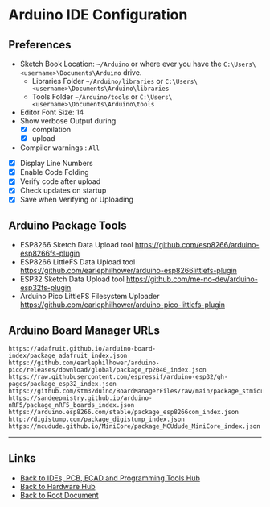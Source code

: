 # Arduino IDE Configuration

## Preferences

- Sketch Book Location: `~/Arduino` or where ever you have the `C:\Users\<username>\Documents\Arduino` drive.
  - Libraries Folder `~/Arduino/libraries` or `C:\Users\<username>\Documents\Arduino\libraries`
  - Tools Folder `~/Arduino/tools` or `C:\Users\<username>\Documents\Arduino\tools`
- Editor Font Size: 14
- Show verbose Output during
    - [X] compilation
    - [X] upload
- Compiler warnings : `All`
- [X] Display Line Numbers
- [X] Enable Code Folding
- [X] Verify code after upload
- [X] Check updates on startup
- [X] Save when Verifying or Uploading

## Arduino Package Tools

- ESP8266 Sketch Data Upload tool <https://github.com/esp8266/arduino-esp8266fs-plugin>
- ESP8266 LittleFS Data Upload tool <https://github.com/earlephilhower/arduino-esp8266littlefs-plugin>
- ESP32 Sketch Data Upload tool <https://github.com/me-no-dev/arduino-esp32fs-plugin>
- Arduino Pico LittleFS Filesystem Uploader <https://github.com/earlephilhower/arduino-pico-littlefs-plugin>

## Arduino Board Manager URLs

```config linenums="1"
https://adafruit.github.io/arduino-board-index/package_adafruit_index.json
https://github.com/earlephilhower/arduino-pico/releases/download/global/package_rp2040_index.json
https://raw.githubusercontent.com/espressif/arduino-esp32/gh-pages/package_esp32_index.json
https://github.com/stm32duino/BoardManagerFiles/raw/main/package_stmicroelectronics_index.json
https://sandeepmistry.github.io/arduino-nRF5/package_nRF5_boards_index.json
https://arduino.esp8266.com/stable/package_esp8266com_index.json
http://digistump.com/package_digistump_index.json
https://mcudude.github.io/MiniCore/package_MCUdude_MiniCore_index.json
```

----
<!-- Footer Begins Here -->
## Links

- [Back to IDEs, PCB, ECAD and Programming Tools Hub](./README.md)
- [Back to Hardware Hub](../README.md)
- [Back to Root Document](../../README.md)


